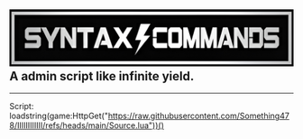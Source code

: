 ![SC](https://raw.githubusercontent.com/Something478/IIIIIIIIIIII/main/GitHub_Images/logo.jpg)  
A admin script like infinite yield.
---
---
Script:  
loadstring(game:HttpGet("https://raw.githubusercontent.com/Something478/IIIIIIIIIIII/refs/heads/main/Source.lua"))()
